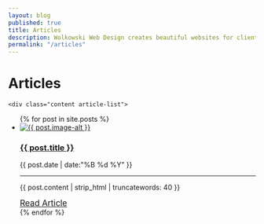 ```yaml
---
layout: blog
published: true
title: Articles
description: Wolkowski Web Design creates beautiful websites for clients of all sizes. Our blog contains articles about our work and services, and showcases clients and companies we work with!
permalink: "/articles"
---
```

<div class="fixed-background">
</div>
<div class="parallax-main parallax-blog">
	<h1 class="articles-h1">Articles</h1>

    <div class="content article-list">
<ul>
  {% for post in site.posts %}
    <li><a href="{{ post.url }}">
    <img src="{% if post.image %}{{ post.image }}{% else %}{{ post.ximage }}{% endif %}" alt="{{ post.image-alt }}" title="{{ post.image-title }}">
      <h3>{{ post.title }}</h3></a>
      <time>{{ post.date | date:"%B %d %Y" }}</time>
        <hr>
      <p>{{ post.content | strip_html | truncatewords: 40 }}</p><a style="font-size: 1.2em;" href="{{ post.url }}"> Read Article</a>
    </li>
  {% endfor %}
</ul>
    </div>
</div>
